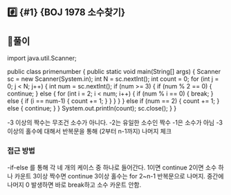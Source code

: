 ## #️⃣ {#1} {BOJ 1978 소수찾기}

## 📝풀이
import java.util.Scanner;

public class primenumber {
	public static void main(String[] args) {
		Scanner sc = new Scanner(System.in);
		int N = sc.nextInt();
		int count = 0;
		for (int j = 0; j < N; j++) {
			int num = sc.nextInt();
			if (num >= 3) {
				if (num % 2 == 0) {
					continue;
				} else {
					for (int i = 2; i < num; i++) {
						if (num % i == 0) {
							break;
						} else {
							if (i == num-1) {
								count += 1;
							}
						}
					}
				}
			} else if (num == 2) {
				count += 1;
			} else {
				continue;
			}
		}
		System.out.println(count);
		sc.close();
	}
}

-3 이상의 짝수는 무조건 소수가 아니다.
-2는 유일한 소수인 짝수
-1은 소수가 아님
-3 이상의 홀수에 대해서 반복문을 통해 (2부터 n-1까지) 나머지 체크

### 접근 방법
-if-else 를 통해 각 네 개의 케이스 중 하나로 들어간다.
1이면 continue
2이면 소수 하나 카운트
3이상 짝수면 continue
3이상 홀수는 for 2~n-1 반복문으로 나머지. 중간에 나머지 0 발생하면 바로 break하고 소수 카운트 안함.
